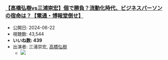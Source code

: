 ### [【高橋弘樹vs三浦崇宏】個で勝負？流動化時代、ビジネスパーソンの宿命は？【電通・博報堂倒せ】](https://www.youtube.com/watch?v=5GjMSa1YVLQ)
-   公開日: 2024-06-22
-   視聴数: 43,544
-   **いいね数: 439**
-   出演者: 三浦崇宏, [高橋弘樹](/rehacq_fan/people/高橋弘樹 "wikilink")
    - [![](https://img.youtube.com/vi/5GjMSa1YVLQ/hqdefault.jpg)](https://www.youtube.com/watch?v=5GjMSa1YVLQ)
